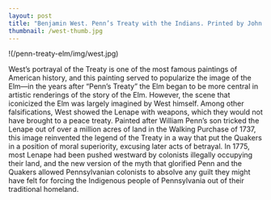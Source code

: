 ```yaml
---
layout: post
title: "Benjamin West. Penn’s Treaty with the Indians. Printed by John Boydell, June 12, 1775."
thumbnail: /west-thumb.jpg
---
```


!(/penn-treaty-elm/img/west.jpg)

West’s portrayal of the Treaty is one of the most famous paintings of American history, and this painting served to popularize the image of the Elm—in the years after “Penn’s Treaty” the Elm began to be more central in artistic renderings of the story of the Elm. However, the scene that iconicized the Elm was largely imagined by West himself. Among other falsifications, West showed the Lenape with weapons, which they would not have brought to a peace treaty. Painted after William Penn’s son tricked the Lenape out of over a million acres of land in the Walking Purchase of 1737, this image reinvented the legend of the Treaty in a way that put the Quakers in a position of moral superiority, excusing later acts of betrayal. In 1775, most Lenape had been pushed westward by colonists illegally occupying their land, and the new version of the myth that glorified Penn and the Quakers allowed Pennsylvanian colonists to absolve any guilt they might have felt for forcing the Indigenous people of Pennsylvania out of their traditional homeland.

